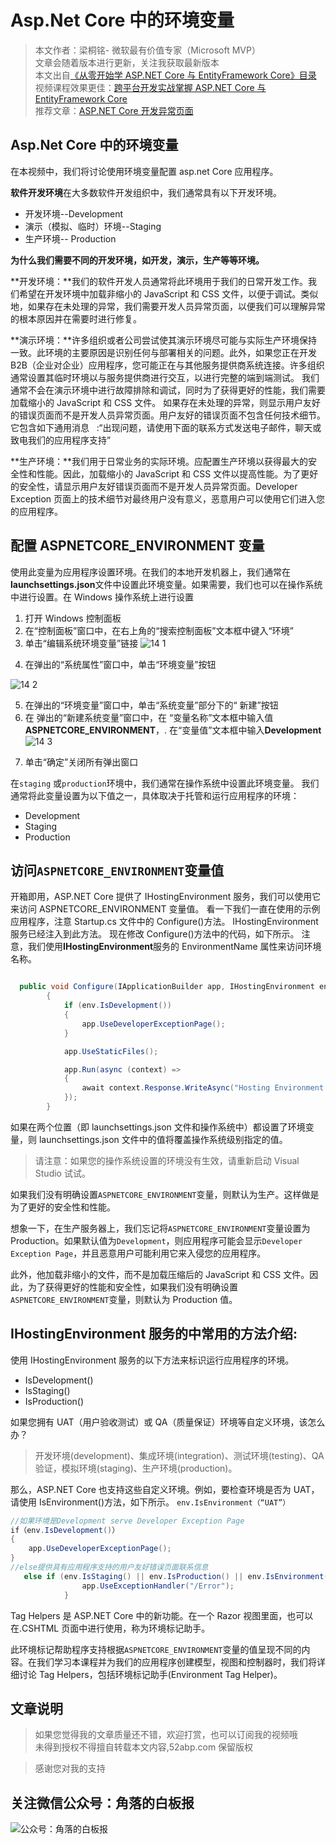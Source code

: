 # Asp.Net Core 中的环境变量

> 本文作者：梁桐铭- 微软最有价值专家（Microsoft MVP） </br>
> 文章会随着版本进行更新，关注我获取最新版本 </br>
> 本文出自[《从零开始学 ASP.NET Core 与 EntityFramework Core》目录](https://www.52abp.com/Wiki/mvc/latest) </br>
> 视频课程效果更佳：[跨平台开发实战掌握 ASP.NET Core 与 EntityFramework Core
> ](https://www.52abp.com/College/Course/1) </br>
> 推荐文章：[ASP.NET Core 开发异常页面](https://www.52abp.com/wiki/mvc/latest/13.DeveloperException)

## Asp.Net Core 中的环境变量

在本视频中，我们将讨论使用环境变量配置 asp.net Core 应用程序。

**软件开发环境**在大多数软件开发组织中，我们通常具有以下开发环境。

- 开发环境--Development
- 演示（模拟、临时）环境--Staging
- 生产环境-- Production

**为什么我们需要不同的开发环境，如开发，演示，生产等等环境。**

**开发环境：**我们的软件开发人员通常将此环境用于我们的日常开发工作。我们希望在开发环境中加载非缩小的 JavaScript 和 CSS 文件，以便于调试。类似地，如果存在未处理的异常，我们需要开发人员异常页面，以便我们可以理解异常的根本原因并在需要时进行修复。

**演示环境：**许多组织或者公司尝试使其演示环境尽可能与实际生产环境保持一致。此环境的主要原因是识别任何与部署相关的问题。此外，如果您正在开发 B2B（企业对企业）应用程序，您可能正在与其他服务提供商系统连接。许多组织通常设置其临时环境以与服务提供商进行交互，以进行完整的端到端测试。
我们通常不会在演示环境中进行故障排除和调试，同时为了获得更好的性能，我们需要加载缩小的 JavaScript 和 CSS 文件。
如果存在未处理的异常，则显示用户友好的错误页面而不是开发人员异常页面。用户友好的错误页面不包含任何技术细节。它包含如下通用消息   :“出现问题，请使用下面的联系方式发送电子邮件，聊天或致电我们的应用程序支持”

**生产环境：**我们用于日常业务的实际环境。应配置生产环境以获得最大的安全性和性能。因此，加载缩小的 JavaScript 和 CSS 文件以提高性能。为了更好的安全性，请显示用户友好错误页面而不是开发人员异常页面。Developer Exception 页面上的技术细节对最终用户没有意义，恶意用户可以使用它们进入您的应用程序。

## **配置 ASPNETCORE_ENVIRONMENT 变量**

使用此变量为应用程序设置环境。在我们的本地开发机器上，我们通常在**launchsettings.json**文件中设置此环境变量。如果需要，我们也可以在操作系统中进行设置。在 Windows 操作系统上进行设置

1.  打开 Windows 控制面板
2.  在“控制面板”窗口中，在右上角的“搜索控制面板”文本框中键入“环境”
3.  单击“编辑系统环境变量”链接
    ![14 1](images/14-1.png)

4)  在弹出的“系统属性”窗口中，单击“环境变量”按钮

![14 2](images/14-2.png)

5.  在弹出的“环境变量”窗口中，单击“系统变量”部分下的“ 新建”按钮
6.  在 弹出的“新建系统变量”窗口中，在 “变量名称”文本框中输入值**ASPNETCORE_ENVIRONMENT**，. 在“变量值”文本框中输入**Development**
    ![14 3](images/14-3.png)

7)  单击“确定”关闭所有弹出窗口

在`staging` 或`production`环境中，我们通常在操作系统中设置此环境变量。
我们通常将此变量设置为以下值之一，具体取决于托管和运行应用程序的环境：

- Development
- Staging
- Production

## 访问`ASPNETCORE_ENVIRONMENT`变量值

开箱即用，ASP.NET Core 提供了 IHostingEnvironment 服务，我们可以使用它来访问 ASPNETCORE_ENVIRONMENT 变量值。
看一下我们一直在使用的示例应用程序，注意 Startup.cs 文件中的 Configure()方法。
IHostingEnvironment 服务已经注入到此方法。
现在修改 Configure()方法中的代码，如下所示。
注意，我们使用**IHostingEnvironment**服务的 EnvironmentName 属性来访问环境名称。

```csharp

  public void Configure(IApplicationBuilder app, IHostingEnvironment env)
        {
            if (env.IsDevelopment())
            {
                app.UseDeveloperExceptionPage();
            }

            app.UseStaticFiles();

            app.Run(async (context) =>
            {
                await context.Response.WriteAsync("Hosting Environment: " + env.EnvironmentName);
            });
        }
```

如果在两个位置（即 launchsettings.json 文件和操作系统中）都设置了环境变量，则 launchsettings.json 文件中的值将覆盖操作系统级别指定的值。

> 请注意：如果您的操作系统设置的环境没有生效，请重新启动 Visual Studio 试试。

如果我们没有明确设置`ASPNETCORE_ENVIRONMENT`变量，则默认为生产。这样做是为了更好的安全性和性能。

想象一下，在生产服务器上，我们忘记将`ASPNETCORE_ENVIRONMENT`变量设置为 Production。如果默认值为`Development`，则应用程序可能会显示`Developer Exception Page`，并且恶意用户可能利用它来入侵您的应用程序。

此外，他加载非缩小的文件，而不是加载压缩后的 JavaScript 和 CSS 文件。因此，为了获得更好的性能和安全性，如果我们没有明确设置`ASPNETCORE_ENVIRONMENT`变量，则默认为 Production 值。

## IHostingEnvironment 服务的中常用的方法介绍:

使用 IHostingEnvironment 服务的以下方法来标识运行应用程序的环境。

- IsDevelopment()
- IsStaging()
- IsProduction()

如果您拥有 UAT（用户验收测试）或 QA（质量保证）环境等自定义环境，该怎么办？

> 开发环境(development)、集成环境(integration)、测试环境(testing)、QA 验证，模拟环境(staging)、生产环境(production)。

那么，ASP.NET Core 也支持这些自定义环境。例如，要检查环境是否为 UAT，请使用 IsEnvironment()方法，如下所示。
`env.IsEnvironment（“UAT”）`

```csharp
//如果环境是Development serve Developer Exception Page
if（env.IsDevelopment()）
{
    app.UseDeveloperExceptionPage();
}
//else提供具有应用程序支持的用户友好错误页面联系信息
   else if (env.IsStaging() || env.IsProduction() || env.IsEnvironment("UAT")){
                app.UseExceptionHandler("/Error");
            }
```

Tag Helpers 是 ASP.NET Core 中的新功能。在一个 Razor 视图里面，也可以在.CSHTML 页面中进行使用，称为环境标记助手。

此环境标记帮助程序支持根据`ASPNETCORE_ENVIRONMENT`变量的值呈现不同的内容。在我们学习本课程并为我们的应用程序创建模型，视图和控制器时，我们将详细讨论 Tag Helpers，包括环境标记助手(Environment Tag Helper)。

## 文章说明

> 如果您觉得我的文章质量还不错，欢迎打赏，也可以订阅我的视频哦 </br>
> 未得到授权不得擅自转载本文内容,52abp.com 保留版权 </br>

> 感谢您对我的支持

## 关注微信公众号：角落的白板报

![公众号：角落的白板报](images/jiaoluowechat.png)
